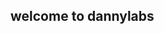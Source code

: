 ## welcome to dannylabs 

<!--
I'm currently a student at Le Quy Don High School in Ho Chi Minh City, Vietnam 🇻🇳. I'm just sharing some lame project that i've done by myself =) 

+ About Me
- Grade 12 student @ Le Quy Don High School
- Self-taught in programming: currently learning Python, JavaScript, and building small projects
- Interested in web development, AI, and open-source projects
- Always curious, always learning ( i think so :)) ) 

+ Connect with me via : 
Email: dannyhong2310@gmail.com
Discord: danndann_
-->

